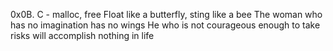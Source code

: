 0x0B. C - malloc, free
Float like a butterfly, sting like a bee
The woman who has no imagination has no wings
He who is not courageous enough to take risks will accomplish nothing in life
